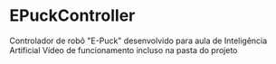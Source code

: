 # EPuckController
Controlador de robô "E-Puck" desenvolvido para aula de Inteligência Artificial
Vídeo de funcionamento incluso na pasta do projeto
